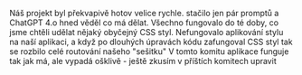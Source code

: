 Náš projekt byl překvapivě hotov velice rychle. stačilo jen pár promptů a ChatGPT 4.o hned věděl co má dělat. Všechno fungovalo do té doby, co jsme chtěli udělat nějaký obyčejný CSS styl. Nefungovalo aplikování stylu na naší aplikaci, a když po dlouhých úpravách kódu zafungoval CSS styl tak se rozbilo celé routování našeho "sešitku"
V tomto komitu aplikace funguje tak jak má, ale vypadá ošklivě - ještě zkusím v příštích komitech upravit